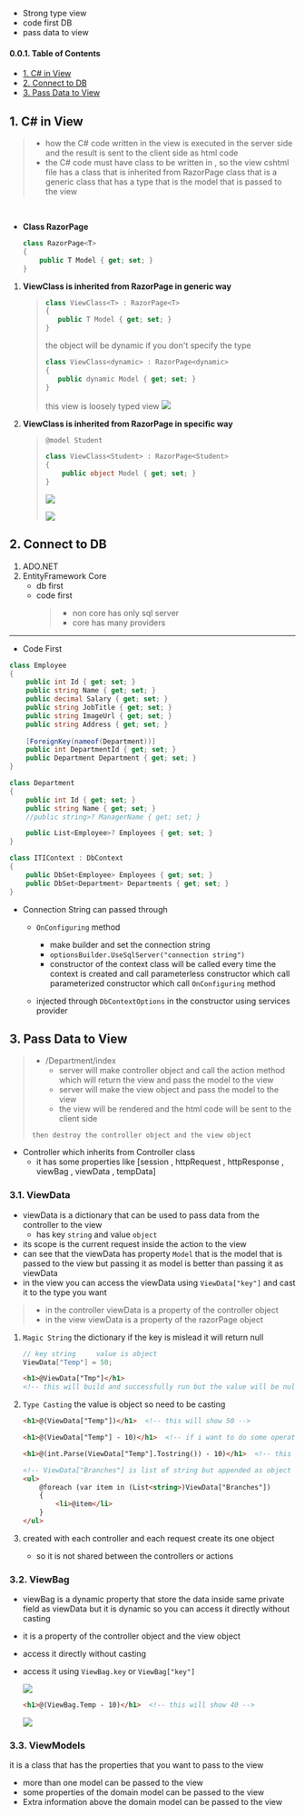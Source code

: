 - Strong type view
- code first DB
- pass data to view

#### 0.0.1. Table of Contents
- [1. C# in View](#1-c-in-view)
- [2. Connect to DB](#2-connect-to-db)
- [3. Pass Data to View](#3-pass-data-to-view)



##  1. C# in View
>- how the C# code written in the view is executed in the server side and the result is sent to the client side as html code
>- the C# code must have class to be written in , so the view cshtml file has a class that is inherited from RazorPage class that is a generic class that has a type that is the model that is passed to the view

<br>

- **Class RazorPage<T>**
    
    ```csharp
    class RazorPage<T>
    {
        public T Model { get; set; }
    }
    ```
1. **ViewClass is inherited from RazorPage in generic way**
   >```csharp
   >class ViewClass<T> : RazorPage<T>
   >{
   >    public T Model { get; set; }
   >}
   >```
   >the object will be dynamic if you don't specify the type
   >
   >```csharp
   >class ViewClass<dynamic> : RazorPage<dynamic>
   >{
   >    public dynamic Model { get; set; }
   >}
   >```
   >this view is loosely typed view
   >![](Images/02_17-13-49-55.png)

2. **ViewClass is inherited from RazorPage in specific way**
   > ```html
   > @model Student
   > ```
   > ```csharp
   > class ViewClass<Student> : RazorPage<Student>
   > {
   >     public object Model { get; set; }
   > }
   > ```
   > ![](Images/02_17-13-52-05.png)
   > 
   > ![](Images/02_17-13-52-19.png)


## 2. Connect to DB
1. ADO.NET
2. EntityFramework Core
   - db first
   - code first
        >- non core has only sql server
        >- core has many providers
___
- Code First
```csharp
class Employee
{
    public int Id { get; set; }
    public string Name { get; set; }
    public decimal Salary { get; set; }
    public string JobTitle { get; set; }
    public string ImageUrl { get; set; }
    public string Address { get; set; }
    
    [ForeignKey(nameof(Department))]
    public int DepartmentId { get; set; }
    public Department Department { get; set; }
}
```
```csharp
class Department
{
    public int Id { get; set; }
    public string Name { get; set; }
    //public string>? ManagerName { get; set; }

    public List<Employee>? Employees { get; set; }
}
```
```csharp
class ITIContext : DbContext
{
    public DbSet<Employee> Employees { get; set; }
    public DbSet<Department> Departments { get; set; }
}
```
- Connection String can passed through 
  
  - `OnConfiguring` method
  
    - make builder and set the connection string
    - `optionsBuilder.UseSqlServer("connection string")`
    - constructor of the context class will be called every time the context is created and call parameterless constructor
    which call parameterized constructor which call `OnConfiguring` method
  - injected through `DbContextOptions` in the constructor using services provider

## 3. Pass Data to View

>- /Department/index
>    - server will make controller object and call the action method which will return the view and pass the model to the view
>   - server will make the view object and pass the model to the view
>    - the view will be rendered and the html code will be sent to the client side
>  
>  `then destroy the controller object and the view object`

- Controller which inherits from Controller class 
  - it has some properties like [session , httpRequest , httpResponse , viewBag , viewData , tempData]

### 3.1. ViewData
- viewData is a dictionary that can be used to pass data from the controller to the view
  - has key `string` and value `object`
- its scope is the current request inside the action to the view
- can see that the viewData has property `Model` that is the model that is passed to the view but passing it as model is better than passing it as viewData 
- in the view you can access the viewData using `ViewData["key"]` and cast it to the type you want
>- in the controller viewData is a property of the controller object
>- in the view viewData is a property of the razorPage object

1. `Magic String` the dictionary if the key is mislead it will return null
    ```csharp
    // key string     value is object
    ViewData["Temp"] = 50;
    ```
    ```html
    <h1>@ViewData["Tmp"]</h1>
    <!-- this will build and successfully run but the value will be null -->
    ```

2. `Type Casting` the value is object so need to be casting
    ```html
    <h1>@(ViewData["Temp"])</h1>  <!-- this will show 50 -->
    
    <h1>@(ViewData["Temp"] - 10)</h1>  <!-- if i want to do some operation on it must cast first -->

    <h1>@(int.Parse(ViewData["Temp"].Tostring()) - 10)</h1>  <!-- this will show 40 -->

    ```
    ```html
    <!-- ViewData["Branches"] is list of string but appended as object so not iterative-->
    <ul>
        @foreach (var item in (List<string>)ViewData["Branches"])
        {
            <li>@item</li>
        }
    </ul>
    ```

3. created with each controller and each request create its one object 
   - so it is not shared between the controllers or actions

### 3.2. ViewBag
- viewBag is a dynamic property that store the data inside same private field as viewData but it is dynamic so you can access it directly without casting
- it is a property of the controller object and the view object
- access it directly without casting
- access it using `ViewBag.key` or `ViewBag["key"]` 
    
    ![](Images/02_17-16-45-26.png)

    ```html
    <h1>@(ViewBag.Temp - 10)</h1>  <!-- this will show 40 -->

    ```
    ![](Images/02_17-16-47-19.png)


### 3.3. ViewModels
it is a class that has the properties that you want to pass to the view
- more than one model can be passed to the view
- some properties of the domain model can be passed to the view
- Extra information above the domain model can be passed to the view 